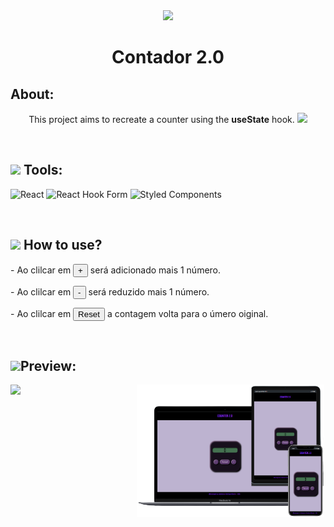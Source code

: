 <div align="center">
<img width="100px" src="https://i.pinimg.com/originals/14/bd/f7/14bdf7aa1794bc0a9965bbff73deefe2.gif">
<h1>Contador 2.0</h1>
</div>
<h2>About:</h2>
<div align="center">
<p>This project aims to recreate a counter using the <strong>useState</strong> hook. <img width=20px src="https://emojipedia-us.s3.dualstack.us-west-1.amazonaws.com/thumbs/120/apple/325/hook_1fa9d.png"></p>
</div>
<br>

<h2><img width="30px" src="https://emojipedia-us.s3.dualstack.us-west-1.amazonaws.com/thumbs/120/facebook/327/hammer-and-pick_2692-fe0f.png">  Tools:</h2>
<div display="center">

![React](https://img.shields.io/badge/react-%2320232a.svg?style=for-the-badge&logo=react&logoColor=%2361DAFB)
![React Hook Form](https://img.shields.io/badge/React%20Hook%20Form-%23EC5990.svg?style=for-the-badge&logo=reacthookform&logoColor=white)
![Styled Components](https://img.shields.io/badge/styled--components-DB7093?style=for-the-badge&logo=styled-components&logoColor=white)

<div>

<div display="center">
<br>
<h2><img width="30px" src="https://emojipedia-us.s3.dualstack.us-west-1.amazonaws.com/thumbs/120/apple/325/gear_2699-fe0f.png">  How to use?</h2>
<div display="center"></h2>

<div display="flex"><div>

<p>
- Ao clilcar em <button>+</button> será adicionado mais 1 número.</p>
- Ao clilcar em <button>-</button> será reduzido mais 1 número.</p>
- Ao clilcar em <button>Reset</button> a contagem  volta para o úmero oiginal.</p>
</div>
<br>
<h2><img width="40px" src="https://emojipedia-us.s3.dualstack.us-west-1.amazonaws.com/thumbs/120/samsung/320/magnifying-glass-tilted-left_1f50d.png">Preview:</h2>
<div align="center">
<img  align="left" width="200px" src="https://webmobilefirst-screencasts.s3.eu-west-3.amazonaws.com/1v-cEBE_aD.gif">
<img width="300px" src="src/assets/screens.png">
</div>
